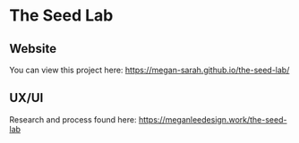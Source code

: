 # The Seed Lab

## Website
You can view this project here: https://megan-sarah.github.io/the-seed-lab/

## UX/UI
Research and process found here: https://meganleedesign.work/the-seed-lab
